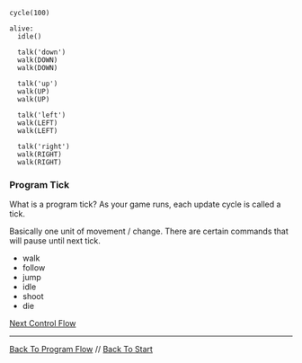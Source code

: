 ```load-basic
cycle(100)

alive:
  idle()
  
  talk('down')
  walk(DOWN)
  walk(DOWN)

  talk('up')
  walk(UP)
  walk(UP)
  
  talk('left')
  walk(LEFT)
  walk(LEFT)
  
  talk('right')
  walk(RIGHT)
  walk(RIGHT)
```

### Program Tick

What is a program tick? As your game runs, each update cycle is called a tick.

Basically one unit of movement / change. There are certain commands that will pause until next tick.

* walk
* follow
* jump
* idle
* shoot
* die

[Next Control Flow](control-flow.md)

---

[Back To Program Flow](program-flow.md) //
[Back To Start](start.md)
